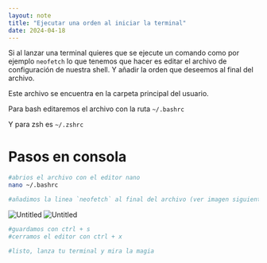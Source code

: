 ```yaml
---
layout: note
title: "Ejecutar una orden al iniciar la terminal"
date: 2024-04-18
---
```

Si al lanzar una terminal quieres que se ejecute un comando como por ejemplo `neofetch` lo que tenemos que hacer es editar el archivo de configuración de nuestra shell. Y añadir la orden que deseemos al final del archivo.

Este archivo se encuentra en la carpeta principal del usuario.

Para bash editaremos el archivo con la ruta `~/.bashrc`

Y para zsh es `~/.zshrc`

# Pasos en consola

```bash
#abrios el archivo con el editor nano
nano ~/.bashrc

#añadimos la linea `neofetch` al final del archivo (ver imagen siguiente)
```

![Untitled](https://prod-files-secure.s3.us-west-2.amazonaws.com/2d649050-51c0-44ef-aba5-a9611375d6a2/bc5942ca-2aa8-4540-a1fe-5b23c4df970c/Untitled.png)
![Untitled](../assets/Untitled.png)

```bash
#guardamos con ctrl + s
#cerramos el editor con ctrl + x

#listo, lanza tu terminal y mira la magia
```